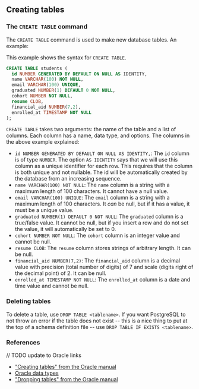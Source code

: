 ## Creating tables

### The `CREATE TABLE` command

The `CREATE TABLE` command is used to make new database tables. An example:

This example shows the syntax for `CREATE TABLE`.

```sql
CREATE TABLE students (
  id NUMBER GENERATED BY DEFAULT ON NULL AS IDENTITY,
  name VARCHAR(100) NOT NULL,
  email VARCHAR(100) UNIQUE,
  graduated NUMBER(1) DEFAULT 0 NOT NULL,
  cohort NUMBER NOT NULL,
  resume CLOB,
  financial_aid NUMBER(7,2),
  enrolled_at TIMESTAMP NOT NULL
);
```

`CREATE TABLE` takes two arguments: the name of the table and a list of columns. Each column has a name, data type, and options. The columns in the above example explained:

* `id NUMBER GENERATED BY DEFAULT ON NULL AS IDENTITY,`: The `id` column is of type `NUMBER`. The option `AS IDENTITY` says that we will use this column as a unique identifier for each row. This requires that the column is both unique and not nullable. The id will be automatically created by the database from an increasing sequence.
* `name VARCHAR(100) NOT NULL`: The `name` column is a string with a maximum length of 100 characters. It cannot have a null value.
* `email VARCHAR(100) UNIQUE`: The `email` column is a string with a maximum length of 100 characters. It _can_ be null, but if it has a value, it must be a unique value.
* `graduated NUMBER(1) DEFAULT 0 NOT NULL`: The `graduated` column is a true/false value. It cannot be null, but if you insert a row and do not set the value, it will automatically be set to 0.
* `cohort NUMBER NOT NULL`: The `cohort` column is an integer value and cannot be null.
* `resume CLOB`: The `resume` column stores strings of arbitrary length. It can be null.
* `financial_aid NUMBER(7,2)`: The `financial_aid` column is a decimal value with precision (total number of digits) of 7 and scale (digits right of the decimal point) of 2. It can be null.
* `enrolled_at TIMESTAMP NOT NULL`: The `enrolled_at` column is a date and time value and cannot be null.

### Deleting tables

To delete a table, use `DROP TABLE <tablename>`. If you want PostgreSQL to not throw an error if the table does not exist -- this is a nice thing to put at the top of a schema definition file -- use `DROP TABLE IF EXISTS <tablename>`.

### References

// TODO update to Oracle links

* ["Creating tables" from the Oracle manual](https://docs.oracle.com/cd/B28359_01/server.111/b28310/tables003.htm#ADMIN01503)
* [Oracle data types](https://docs.oracle.com/cd/B28359_01/server.111/b28286/sql_elements001.htm#SQLRF0021)
* ["Dropping tables" from the Oracle manual](https://docs.oracle.com/cd/B28359_01/server.111/b28310/tables010.htm#ADMIN01505)

